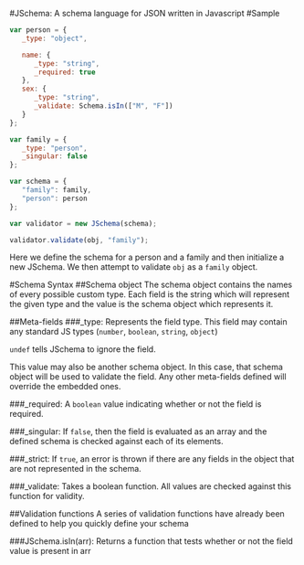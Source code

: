 #JSchema: A schema language for JSON written in Javascript
#Sample
```javascript
var person = {
   _type: "object",

   name: {
      _type: "string",
      _required: true
   },
   sex: {
      _type: "string",
      _validate: Schema.isIn(["M", "F"])
   }
};

var family = {
   _type: "person",
   _singular: false
};

var schema = {
   "family": family,
   "person": person
};

var validator = new JSchema(schema);

validator.validate(obj, "family");
```

Here we define the schema for a person and a family and then initialize a new JSchema. We then
attempt to validate ```obj``` as a ```family``` object.

#Schema Syntax
##Schema object
The schema object contains the names of every possible custom type. Each field is the string
which will represent the given type and the value is the schema object which represents it.

##Meta-fields
###_type:
Represents the field type. This field may contain any standard JS types (```number```,
```boolean```, ```string```, ```object```)

```undef``` tells JSchema to ignore the field.

This value may also be another schema object. In this case, that schema object will be used to
validate the field. Any other meta-fields defined will override the embedded ones.

###_required:
A ```boolean``` value indicating whether or not the field is required.

###_singular:
If ```false```, then the field is evaluated as an array and the defined schema is checked against
each of its elements.

###_strict:
If ```true```, an error is thrown if there are any fields in the object that are not represented in
the schema.

###_validate:
Takes a boolean function. All values are checked against this function for validity.

##Validation functions
A series of validation functions have already been defined to help you quickly define your schema

###JSchema.isIn(arr):
Returns a function that tests whether or not the field value is present in arr
